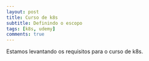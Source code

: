 ```yaml
---
layout: post
title: Curso de k8s
subtitle: Definindo o escopo
tags: [k8s, udemy]
comments: true
---
```


Estamos levantando os requisitos para o curso de k8s.

